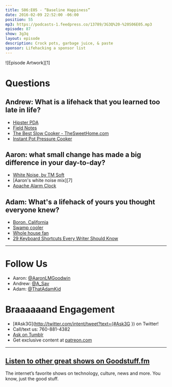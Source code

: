 ```yaml
---
title: S06:E05 - “Baseline Happiness”
date: 2016-02-09 22:52:00 -06:00
position: 55
mp3: https://podcasts-1.feedpress.co/13789/3G3Q%20-%20S06E05.mp3
episode: 87
show: 3g3q
layout: episode
description: Crock pots, garbage juice, & paste
sponsor: Lifehacking a sponsor list
---
```


![Episode Artwork][1]

# Questions

## Andrew: What is a lifehack that you learned too late in life?

* [Hipster PDA][2]
* [Field Notes][3]
* [The Best Slow Cooker - TheSweetHome.com][4]
* [Instant Pot Pressure Cooker][5]

## Aaron: what small change has made a big difference in your day-to-day?

* [White Noise, by TM Soft][6]
* [Aaron's white noise mix][7]
* [Apache Alarm Clock][8]

## Adam: What's a lifehack of yours you thought everyone knew?

* [Boron, California][9]
* [Swamp cooler][10]
* [Whole house fan][11]
* [29 Keyboard Shortcuts Every Writer Should Know][12]

***

# Follow Us
* Aaron: [@AaronLMGoodwin](http://twitter.com/aaronlmgoodwin)
* Andrew: [@A_Sav](http://twitter.com/a_sav)
* Adam: [@ThatAdamKid](http://twitter.com/thatadamkid)

# Braaaaaand Engagement
* [#Ask3G](http://twitter.com/intent/tweet?text={#Ask3G }) on Twitter!
* Call/text us: 760-881-4382
* [Ask on Tumblr](http://3g3q.co/ask)
* Get exclusive content at [patreon.com](http://www.patreon.com/3g3q)

***

## [Listen to other great shows on Goodstuff.fm](http://goodstuff.fm/)
The internet’s favorite shows on technology, culture, news and more. You know, just the good stuff.

[2]: http://www.43folders.com/2004/09/03/introducing-the-hipster-pda
[3]: http://fieldnotesbrand.com/
[4]: http://thesweethome.com/reviews/best-slow-cooker/
[5]: http://amzn.com/B00FLYWNYQ
[6]: http://www.tmsoft.com/white-noise/
[8]: http://www.urbandictionary.com/define.php?term=Apache+alarm+clock
[9]: https://en.wikipedia.org/wiki/Boron,_California
[10]: https://en.wikipedia.org/wiki/Evaporative_cooler
[11]: http://energy.gov/energysaver/cooling-whole-house-fan
[12]: https://www.renegadeword.com/how-to-write/29-keyboard-shortcuts-every-writer-should-know/
[13]: http://twitter.com/aaronlmgoodwin
[14]: http://twitter.com/a_sav
[15]: http://twitter.com/thatadamkid
[16]: http://3g3q.co/ask
[17]: http://www.patreon.com/3g3q
[18]: http://goodstuff.fm/3g3q/
